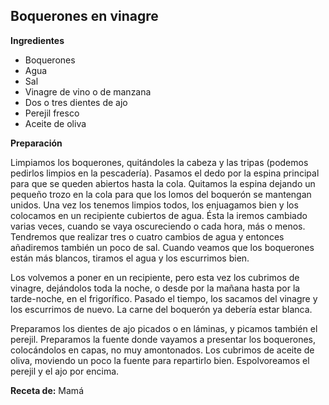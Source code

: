 ## Boquerones en vinagre

**Ingredientes**

- Boquerones
- Agua
- Sal
- Vinagre de vino o de manzana
- Dos o tres dientes de ajo
- Perejil fresco
- Aceite de oliva

**Preparación**

Limpiamos los boquerones, quitándoles la cabeza y las tripas (podemos pedirlos limpios en la pescadería). Pasamos el dedo por la espina principal para que se queden abiertos hasta la cola. Quitamos la espina dejando un pequeño trozo en la cola para que los lomos del boquerón se mantengan unidos. Una vez los tenemos limpios todos, los enjuagamos bien y los colocamos en un recipiente cubiertos de agua. Ésta la iremos cambiado varias veces, cuando se vaya oscureciendo o cada hora, más o menos. Tendremos que realizar tres o cuatro cambios de agua y entonces añadiremos también un poco de sal. Cuando veamos que los boquerones están más blancos, tiramos el agua y los escurrimos bien.

Los volvemos a poner en un recipiente, pero esta vez los cubrimos de vinagre, dejándolos toda la noche, o desde por la mañana hasta por la tarde-noche, en el frigorífico. Pasado el tiempo, los sacamos del vinagre y los escurrimos de nuevo. La carne del boquerón ya debería estar blanca.

Preparamos los dientes de ajo picados o en láminas, y picamos también el perejil. Preparamos la fuente donde vayamos a presentar los boquerones, colocándolos en capas, no muy amontonados. Los cubrimos de aceite de oliva, moviendo un poco la fuente para repartirlo bien. Espolvoreamos el perejil y el ajo por encima.

**Receta de:** Mamá
